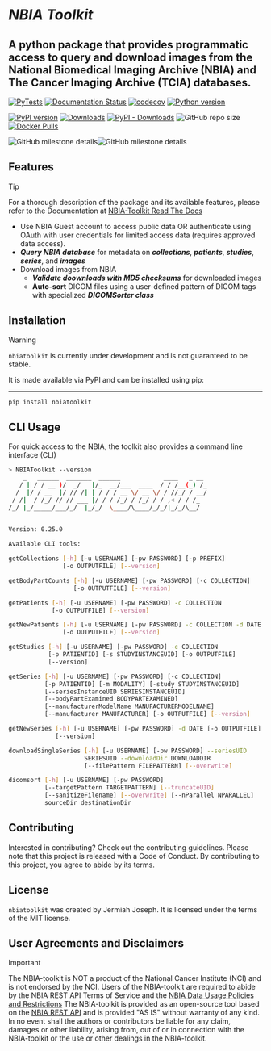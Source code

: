 # *NBIA Toolkit*
## A python package that provides programmatic access to query and download images from the National Biomedical Imaging Archive (**NBIA**) and The Cancer Imaging Archive (**TCIA**) databases.
[![PyTests](https://github.com/jjjermiah/nbia-toolkit/actions/workflows/main.yml/badge.svg)](https://github.com/jjjermiah/nbia-toolkit/actions/workflows/main.yml)
[![Documentation Status](https://readthedocs.org/projects/nbia-toolkit/badge/?version=latest)](https://nbia-toolkit.readthedocs.io/en/latest/?badge=latest)
[![codecov](https://codecov.io/gh/jjjermiah/nbia-toolkit/graph/badge.svg?token=JKREY71D0R)](https://codecov.io/gh/jjjermiah/nbia-toolkit)
[![Python version](https://img.shields.io/pypi/pyversions/nbiatoolkit.svg)](https://img.shields.io/pypi/pyversions/nbiatoolkit.svg)

[![PyPI version](https://badge.fury.io/py/nbiatoolkit.svg)](https://badge.fury.io/py/nbiatoolkit)
[![Downloads](https://static.pepy.tech/badge/nbiatoolkit)](https://pepy.tech/project/nbiatoolkit)
[![PyPI - Downloads](https://img.shields.io/pypi/dm/nbiatoolkit.svg?label=pypi%20downloads)](https://pypi.org/project/nbiatoolkit/)
![GitHub repo size](https://img.shields.io/github/repo-size/jjjermiah/nbia-toolkit)
[![Docker Pulls](https://img.shields.io/docker/pulls/jjjermiah/nbiatoolkit)](https://hub.docker.com/r/jjjermiah/nbiatoolkit)



![GitHub milestone details](https://img.shields.io/github/milestones/progress-percent/jjjermiah/nbia-toolkit/1?style=flat-square&label=1.0.0%20Stable%20Release%20Milestone&link=https%3A%2F%2Fgithub.com%2Fjjjermiah%2Fnbia-toolkit%2Fmilestone%2F1)![GitHub milestone details](https://img.shields.io/github/milestones/progress/jjjermiah/nbia-toolkit/1?style=flat-square&label=%20&link=https%3A%2F%2Fgithub.com%2Fjjjermiah%2Fnbia-toolkit%2Fmilestone%2F1)



## Features
> [!TIP]
> For a thorough description of the package and its available features, please refer to the Documentation at [NBIA-Toolkit Read The Docs](https://nbia-toolkit.readthedocs.io/en/latest/)
- Use NBIA Guest account to access public data OR authenticate using OAuth with user credentials for limited access data (requires approved data access).
- ***Query NBIA database*** for metadata on ***collections***, ***patients***, ***studies***, ***series***, and ***images***
- Download images from NBIA
  - ***Validate doownloads with MD5 checksums*** for downloaded images
  - **Auto-sort** DICOM files using a user-defined pattern of DICOM tags with specialized ***DICOMSorter class***



## Installation

> [!WARNING]
> `nbiatoolkit` is currently under development and is not guaranteed to be stable.

It is made available via PyPI and can be installed using pip:
****
```bash
pip install nbiatoolkit
```

## CLI Usage
For quick access to the NBIA, the toolkit also provides a command line interface (CLI) 

``` bash NBIAToolkit-Output
> NBIAToolkit --version
    _   ______  _______  ______            ____   _ __ 
   / | / / __ )/  _/   |/_  __/___  ____  / / /__(_) /_
  /  |/ / __  |/ // /| | / / / __ \/ __ \/ / //_/ / __/
 / /|  / /_/ // // ___ |/ / / /_/ / /_/ / / ,< / / /_  
/_/ |_/_____/___/_/  |_/_/  \____/\____/_/_/|_/_/\__/  
                                                       

Version: 0.25.0

Available CLI tools: 

getCollections [-h] [-u USERNAME] [-pw PASSWORD] [-p PREFIX]
               [-o OUTPUTFILE] [--version]

getBodyPartCounts [-h] [-u USERNAME] [-pw PASSWORD] [-c COLLECTION]
                  [-o OUTPUTFILE] [--version]

getPatients [-h] [-u USERNAME] [-pw PASSWORD] -c COLLECTION
            [-o OUTPUTFILE] [--version]

getNewPatients [-h] [-u USERNAME] [-pw PASSWORD] -c COLLECTION -d DATE
               [-o OUTPUTFILE] [--version]

getStudies [-h] [-u USERNAME] [-pw PASSWORD] -c COLLECTION
           [-p PATIENTID] [-s STUDYINSTANCEUID] [-o OUTPUTFILE]
           [--version]

getSeries [-h] [-u USERNAME] [-pw PASSWORD] [-c COLLECTION]
          [-p PATIENTID] [-m MODALITY] [-study STUDYINSTANCEUID]
          [--seriesInstanceUID SERIESINSTANCEUID]
          [--bodyPartExamined BODYPARTEXAMINED]
          [--manufacturerModelName MANUFACTURERMODELNAME]
          [--manufacturer MANUFACTURER] [-o OUTPUTFILE] [--version]

getNewSeries [-h] [-u USERNAME] [-pw PASSWORD] -d DATE [-o OUTPUTFILE]
             [--version]

downloadSingleSeries [-h] [-u USERNAME] [-pw PASSWORD] --seriesUID
                     SERIESUID --downloadDir DOWNLOADDIR
                     [--filePattern FILEPATTERN] [--overwrite]

dicomsort [-h] [-u USERNAME] [-pw PASSWORD]
          [--targetPattern TARGETPATTERN] [--truncateUID]
          [--sanitizeFilename] [--overwrite] [--nParallel NPARALLEL]
          sourceDir destinationDir

```


## Contributing

Interested in contributing? Check out the contributing guidelines. Please note that this project is released with a Code of Conduct. By contributing to this project, you agree to abide by its terms.

## License
`nbiatoolkit` was created by Jermiah Joseph. It is licensed under the terms of the MIT license.

## User Agreements and Disclaimers
> [!IMPORTANT]
>The NBIA-toolkit is NOT a product of the National Cancer Institute (NCI) and is not endorsed by the NCI.
> Users of the NBIA-toolkit are required to abide by the NBIA REST API Terms of Service and the [NBIA Data Usage Policies and Restrictions](https://www.cancerimagingarchive.net/data-usage-policies-and-restrictions/)
> The NBIA-toolkit is provided as an open-source tool based on the [NBIA REST API](https://wiki.cancerimagingarchive.net/display/Public/NBIA+Advanced+REST+API+Guide) and is provided "AS IS" without warranty of any kind.
> In no event shall the authors or contributors be liable for any claim, damages or other liability, arising from, out of or in connection with the NBIA-toolkit or the use or other dealings in the NBIA-toolkit.

